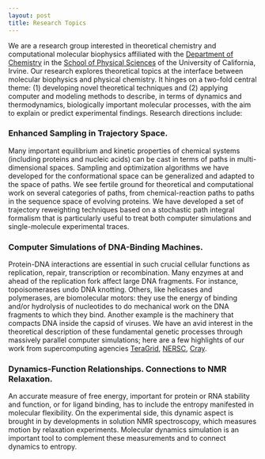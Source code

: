 ```yaml
---
layout: post
title: Research Topics
---
```


We are a research group interested in theoretical chemistry and computational molecular biophysics affiliated 
with the [Department of Chemistry](https://www.chem.uci.edu/) in the [School of Physical Sciences](https://ps.uci.edu/) of the University of California, Irvine.
Our research explores theoretical topics at the interface between molecular biophysics and physical chemistry. 
It hinges on a two-fold central theme: 
(1) developing novel theoretical techniques and 
(2) applying computer and modeling methods to describe, in terms of dynamics and thermodynamics, biologically important 
molecular processes, with the aim to explain or predict experimental findings. Research directions include:

### Enhanced Sampling in Trajectory Space.
Many important equilibrium and kinetic properties of chemical systems (including proteins and nucleic acids)
can be cast in terms of paths in multi-dimensional spaces.
Sampling and optimization algorithms we have developed for the conformational space can be generalized and
adapted to the space of paths. We see fertile ground for theoretical and computational work on several categories of paths,
from chemical-reaction paths to paths in the sequence space of evolving proteins.
We have developed a set of trajectory reweighting techniques based on a stochastic path integral formalism that is
particularly useful to treat both computer simulations and single-molecule experimental traces.

### Computer Simulations of DNA-Binding Machines.
Protein-DNA interactions are essential in such crucial cellular functions as replication, repair, transcription or recombination. Many enzymes at and ahead of the replication fork affect large DNA fragments. For instance, topoisomerases undo DNA knotting. Others, like helicases and polymerases, are biomolecular motors: they use the energy of binding and/or hydrolysis of nucleotides to do mechanical work on the DNA fragments to which they bind. Another example is the machinery that compacts DNA inside the capsid of viruses. We have an avid interest in the theoretical description of these fundamental genetic processes through massively parallel computer simulations; here are a few highlights of our work from supercomputing agencies [TeraGrid](http://www.tacc.utexas.edu/feature_stories/2008/recipes_for_replication.php),
[NERSC](http://www.nersc.gov/news/nerscnews/NERSCNews_2008_03.pdf), [Cray](http://www.cray.com/Assets/PDF/successstories/DNA_nanoparticles.pdf).

### Dynamics-Function Relationships. Connections to NMR Relaxation.
An accurate measure of free energy, important for protein or RNA stability and function, or for ligand binding, has to include the entropy manifested in molecular flexibility. On the experimental side, this dynamic aspect is brought in by developments in solution NMR spectroscopy, which measures motion by relaxation experiments. Molecular dynamics simulation is an important tool to complement these measurements and to connect dynamics to entropy.

